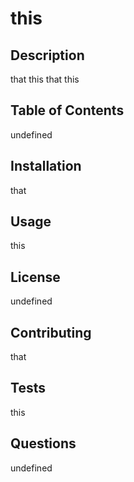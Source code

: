 # this
  ## Description 
  that
  this
  that
  this
  ## Table of Contents
  undefined
  ## Installation
  that
  ## Usage
  this
  ## License
  undefined
  ## Contributing
  that
  ## Tests
  this
  ## Questions
  undefined

